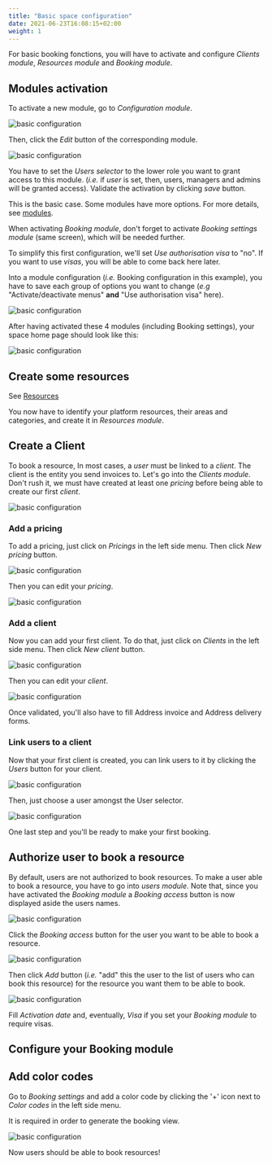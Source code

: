 ```yaml
---
title: "Basic space configuration"
date: 2021-06-23T16:08:15+02:00
weight: 1
---
```


For basic booking fonctions, you will have to activate and configure *Clients module*, *Resources module* and *Booking module*.

## Modules activation

To activate a new module, go to *Configuration module*.

![basic configuration](../../basic_configuration_1.png)

Then, click the *Edit* button of the corresponding module.

![basic configuration](../../basic_configuration_2.png)

You have to set the *Users selector* to the lower role you want to grant access to this module.
(*i.e.* if *user* is set, then, users, managers and admins will be granted access).
Validate the activation by clicking *save* button.

This is the basic case. Some modules have more options. For more details, see [modules](../../modules/).

When activating *Booking module*, don't forget to activate *Booking settings module* (same screen), which will be needed further.

To simplify this first configuration, we'll set *Use authorisation visa* to "no". If you want to use *visas*, you will be able to come back here later.

Into a module configuration (*i.e.* Booking configuration in this example), you have to save each group of options you want to change (*e.g* "Activate/deactivate menus" **and** "Use authorisation visa" here).

![basic configuration](../../basic_configuration_4.png)

After having activated these 4 modules (including Booking settings), your space home page should look like this:

![basic configuration](../../basic_configuration_3.png)

## Create some resources
See [Resources](../../modules/module/resources)

You now have to identify your platform resources, their areas and categories, and create it in *Resources module*.

## Create a Client

To book a resource, In most cases, a *user* must be linked to a *client*. The client is the entity you send invoices to.
Let's go into the *Clients module*.
Don't rush it, we must have created at least one *pricing* before being able to create our first *client*.

[comment]: # (A client can have multiple users, and a user can be linked to multiple clients)

![basic configuration](../../clients_module_1.png)

### Add a pricing

To add a pricing, just click on *Pricings* in the left side menu. Then click *New pricing* button.

![basic configuration](../../clients_module_2.png)

Then you can edit your *pricing*.

![basic configuration](../../clients_module_3.png)

### Add a client

Now you can add your first client.
To do that, just click on *Clients* in the left side menu. Then click *New client* button.

![basic configuration](../../clients_module_4.png)

Then you can edit your *client*.

![basic configuration](../../clients_module_5.png)

Once validated, you'll also have to fill Address invoice and Address delivery forms.

### Link users to a client

Now that your first client is created, you can link users to it by clicking the *Users* button for your client.

![basic configuration](../../clients_module_6.png)

Then, just choose a user amongst the User selector.

![basic configuration](../../clients_module_7.png)

One last step and you'll be ready to make your first booking.

## Authorize user to book a resource

By default, users are not authorized to book resources. To make a user able to book a resource, you have to go into *users module*.
Note that, since you have activated the *Booking module* a *Booking access* button is now displayed aside the users names.

![basic configuration](../../users_module_1.png)

Click the *Booking access* button for the user you want to be able to book a resource.

![basic configuration](../../users_module_2.png)

Then click *Add* button (*i.e.* "add" this the user to the list of users who can book this resource) for the resource you want them to be able to book.

![basic configuration](../../users_module_3.png)

Fill *Activation date* and, eventually, *Visa* if you set your *Booking module* to require visas.

[comment]: # (When editing this doc, not filling visa returns an error)

## Configure your Booking module

## Add color codes

Go to *Booking settings* and add a color code by clicking the '+' icon next to *Color codes* in the left side menu.

It is required in order to generate the booking view.

![basic configuration](../../booking_settings_module_1.png)

Now users should be able to book resources!
